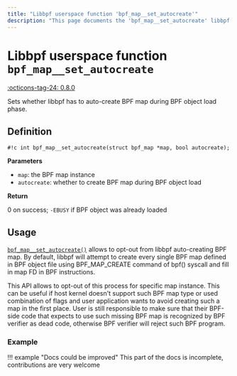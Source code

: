 ```yaml
---
title: "Libbpf userspace function 'bpf_map__set_autocreate'"
description: "This page documents the 'bpf_map__set_autocreate' libbpf userspace function, including its definition, usage, and examples."
---
```

# Libbpf userspace function `bpf_map__set_autocreate`

<!-- [LIBBPF_TAG] -->
[:octicons-tag-24: 0.8.0](https://github.com/libbpf/libbpf/releases/tag/v0.8.0)
<!-- [/LIBBPF_TAG] -->

Sets whether libbpf has to auto-create BPF map during BPF object load phase.

## Definition

`#!c int bpf_map__set_autocreate(struct bpf_map *map, bool autocreate);`

**Parameters**

- `map`: the BPF map instance
- `autocreate`: whether to create BPF map during BPF object load

**Return**

0 on success; `-EBUSY` if BPF object was already loaded

## Usage


[`bpf_map__set_autocreate()`](bpf_map__set_autocreate.md) allows to opt-out from libbpf auto-creating
BPF map. By default, libbpf will attempt to create every single BPF map
defined in BPF object file using BPF_MAP_CREATE command of bpf() syscall
and fill in map FD in BPF instructions.

This API allows to opt-out of this process for specific map instance. This
can be useful if host kernel doesn't support such BPF map type or used
combination of flags and user application wants to avoid creating such
a map in the first place. User is still responsible to make sure that their
BPF-side code that expects to use such missing BPF map is recognized by BPF
verifier as dead code, otherwise BPF verifier will reject such BPF program.

### Example

!!! example "Docs could be improved"
    This part of the docs is incomplete, contributions are very welcome
